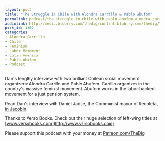 ```yaml
---
layout: post
title: "The Struggle in Chile with Alondra Carrillo & Pablo Abufom"
permalink: podcast/the-struggle-in-chile-with-pablo-abufom-alondra-carrillo
audiolink: http://media.blubrry.com/thedig/content.blubrry.com/thedig/The_Dig-EP_210-Chile.mp3
post_id: 1259
categories: 
- Alondra Carrillo
- Chile
- Feminism
- Labor Movement
- Latin America
- Pablo Abufom
- Podcast
---
```


Dan's lengthy interview with two brilliant Chilean social movement organizers: Alondra Carrillo and Pablo Abufom. Carrillo organizes in the country's massive feminist movement. Abufom works in the labor-backed movement for a just pension system. 

Read Dan's interview with Daniel Jadue, the Communist mayor of Recoleta, 
[in 
Jacobin](https://jacobinmag.com/2019/04/communist-party-chile-left-governance-recoleta).

Thanks to Verso Books. Check out their huge selection of left-wing titles at 
[www.versobooks.com](http://www.versobooks.com)

Please support this podcast with your money at 
[Patreon.com/TheDig](http://Patreon.com/TheDig)